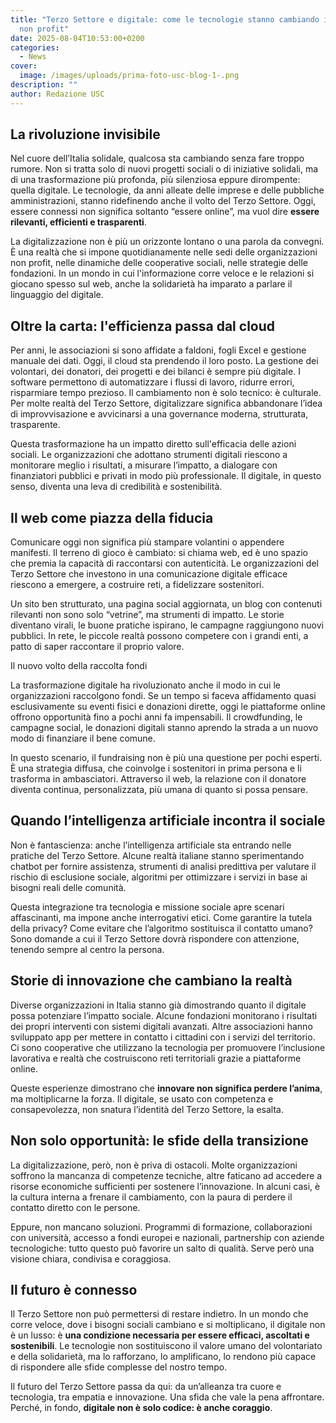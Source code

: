```yaml
---
title: "Terzo Settore e digitale: come le tecnologie stanno cambiando il mondo
  non profit"
date: 2025-08-04T10:53:00+0200
categories:
  - News
cover:
  image: /images/uploads/prima-foto-usc-blog-1-.png
description: ""
author: Redazione USC
---
```

## La rivoluzione invisibile

Nel cuore dell’Italia solidale, qualcosa sta cambiando senza fare troppo rumore. Non si tratta solo di nuovi progetti sociali o di iniziative solidali, ma di una trasformazione più profonda, più silenziosa eppure dirompente: quella digitale. Le tecnologie, da anni alleate delle imprese e delle pubbliche amministrazioni, stanno ridefinendo anche il volto del Terzo Settore. Oggi, essere connessi non significa soltanto “essere online”, ma vuol dire **essere rilevanti, efficienti e trasparenti**.

La digitalizzazione non è più un orizzonte lontano o una parola da convegni. È una realtà che si impone quotidianamente nelle sedi delle organizzazioni non profit, nelle dinamiche delle cooperative sociali, nelle strategie delle fondazioni. In un mondo in cui l'informazione corre veloce e le relazioni si giocano spesso sul web, anche la solidarietà ha imparato a parlare il linguaggio del digitale.

## Oltre la carta: l'efficienza passa dal cloud

Per anni, le associazioni si sono affidate a faldoni, fogli Excel e gestione manuale dei dati. Oggi, il cloud sta prendendo il loro posto. La gestione dei volontari, dei donatori, dei progetti e dei bilanci è sempre più digitale. I software permettono di automatizzare i flussi di lavoro, ridurre errori, risparmiare tempo prezioso. Il cambiamento non è solo tecnico: è culturale. Per molte realtà del Terzo Settore, digitalizzare significa abbandonare l’idea di improvvisazione e avvicinarsi a una governance moderna, strutturata, trasparente.

Questa trasformazione ha un impatto diretto sull'efficacia delle azioni sociali. Le organizzazioni che adottano strumenti digitali riescono a monitorare meglio i risultati, a misurare l’impatto, a dialogare con finanziatori pubblici e privati in modo più professionale. Il digitale, in questo senso, diventa una leva di credibilità e sostenibilità.

## Il web come piazza della fiducia

Comunicare oggi non significa più stampare volantini o appendere manifesti. Il terreno di gioco è cambiato: si chiama web, ed è uno spazio che premia la capacità di raccontarsi con autenticità. Le organizzazioni del Terzo Settore che investono in una comunicazione digitale efficace riescono a emergere, a costruire reti, a fidelizzare sostenitori.

Un sito ben strutturato, una pagina social aggiornata, un blog con contenuti rilevanti non sono solo “vetrine”, ma strumenti di impatto. Le storie diventano virali, le buone pratiche ispirano, le campagne raggiungono nuovi pubblici. In rete, le piccole realtà possono competere con i grandi enti, a patto di saper raccontare il proprio valore.

Il nuovo volto della raccolta fondi

La trasformazione digitale ha rivoluzionato anche il modo in cui le organizzazioni raccolgono fondi. Se un tempo si faceva affidamento quasi esclusivamente su eventi fisici e donazioni dirette, oggi le piattaforme online offrono opportunità fino a pochi anni fa impensabili. Il crowdfunding, le campagne social, le donazioni digitali stanno aprendo la strada a un nuovo modo di finanziare il bene comune.

In questo scenario, il fundraising non è più una questione per pochi esperti. È una strategia diffusa, che coinvolge i sostenitori in prima persona e li trasforma in ambasciatori. Attraverso il web, la relazione con il donatore diventa continua, personalizzata, più umana di quanto si possa pensare.

## Quando l’intelligenza artificiale incontra il sociale

Non è fantascienza: anche l’intelligenza artificiale sta entrando nelle pratiche del Terzo Settore. Alcune realtà italiane stanno sperimentando chatbot per fornire assistenza, strumenti di analisi predittiva per valutare il rischio di esclusione sociale, algoritmi per ottimizzare i servizi in base ai bisogni reali delle comunità.

Questa integrazione tra tecnologia e missione sociale apre scenari affascinanti, ma impone anche interrogativi etici. Come garantire la tutela della privacy? Come evitare che l’algoritmo sostituisca il contatto umano? Sono domande a cui il Terzo Settore dovrà rispondere con attenzione, tenendo sempre al centro la persona.

## Storie di innovazione che cambiano la realtà

Diverse organizzazioni in Italia stanno già dimostrando quanto il digitale possa potenziare l’impatto sociale. Alcune fondazioni monitorano i risultati dei propri interventi con sistemi digitali avanzati. Altre associazioni hanno sviluppato app per mettere in contatto i cittadini con i servizi del territorio. Ci sono cooperative che utilizzano la tecnologia per promuovere l’inclusione lavorativa e realtà che costruiscono reti territoriali grazie a piattaforme online.

Queste esperienze dimostrano che **innovare non significa perdere l’anima**, ma moltiplicarne la forza. Il digitale, se usato con competenza e consapevolezza, non snatura l’identità del Terzo Settore, la esalta.

## Non solo opportunità: le sfide della transizione

La digitalizzazione, però, non è priva di ostacoli. Molte organizzazioni soffrono la mancanza di competenze tecniche, altre faticano ad accedere a risorse economiche sufficienti per sostenere l’innovazione. In alcuni casi, è la cultura interna a frenare il cambiamento, con la paura di perdere il contatto diretto con le persone.

Eppure, non mancano soluzioni. Programmi di formazione, collaborazioni con università, accesso a fondi europei e nazionali, partnership con aziende tecnologiche: tutto questo può favorire un salto di qualità. Serve però una visione chiara, condivisa e coraggiosa.

## Il futuro è connesso

Il Terzo Settore non può permettersi di restare indietro. In un mondo che corre veloce, dove i bisogni sociali cambiano e si moltiplicano, il digitale non è un lusso: è **una condizione necessaria per essere efficaci, ascoltati e sostenibili**. Le tecnologie non sostituiscono il valore umano del volontariato e della solidarietà, ma lo rafforzano, lo amplificano, lo rendono più capace di rispondere alle sfide complesse del nostro tempo.

Il futuro del Terzo Settore passa da qui: da un’alleanza tra cuore e tecnologia, tra empatia e innovazione. Una sfida che vale la pena affrontare. Perché, in fondo, **digitale non è solo codice: è anche coraggio**.
